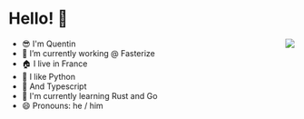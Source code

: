 # Hello! :wave:

<img align="right" src="https://github-readme-stats.vercel.app/api?username=Vatoth&show_icons=true">

- :sunglasses: I'm Quentin
- 🔭 I’m currently working @ Fasterize
- :house: I live in France
- :snake: I like Python
- :egg: And Typescript
- 🌱 I'm currently learning Rust and Go
- 😄 Pronouns: he / him
